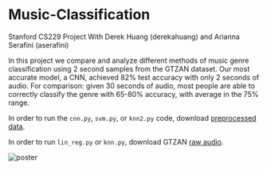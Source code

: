 # Music-Classification

Stanford CS229 Project
With Derek Huang (derekahuang) and Arianna Serafini (aserafini)

In this project we compare and analyze different methods of music genre classification using 2 second samples from the GTZAN dataset. Our most accurate model, a CNN, achieved 82% test accuracy with only 2 seconds of audio. For comparison: given 30 seconds of audio, most people are able to correctly classify the genre with 65-80% accuracy, with average in the 75% range.

In order to run the `cnn.py`, `svm.py`, or `knn2.py` code, download [preprocessed data](https://drive.google.com/file/d/12mCgkvbmissLh2Vop0bp_t98G8QCaV1E/view?usp=sharing).

In order to run `lin_reg.py` or `knn.py`, download GTZAN [raw audio](https://drive.google.com/open?id=0B0NEMdSW1_-IZnM5cVRSWnk5cVk).

![poster](https://github.com/elipugh/Music-Classification/blob/master/CS229_Poster.png)

